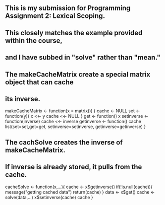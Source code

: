 ## This is my submission for Programming Assignment 2: Lexical Scoping.
## This closely matches the example provided within the course,
## and I have subbed in "solve"  rather than "mean."

## The makeCacheMatrix create a special matrix object that can cache
## its inverse.

makeCacheMatrix <- function(x = matrix()) {
      cache <- NULL 
      set <- function(y){
            x <<- y
            cache <<- NULL
      }
      get <- function() x
      setinverse <- function(inverse) cache <<- inverse
      getinverse <- function() cache
      list(set=set,get=get,
           setinverse=setinverse,
           getinverse=getinverse)
}

## The cachSolve creates the inverse of makeCacheMatrix.
## If inverse is already stored, it pulls from the cache.

cacheSolve <- function(x,...){
      cache <- x$getinverse()
      if(!is.null(cache)){
            message("getting cached data")
            return(cache)
      }
      data <- x$get()
      cache <- solve(data,...)
      x$setinverse(cache)
      cache
}

